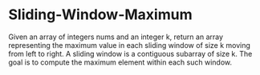 # Sliding-Window-Maximum
Given an array of integers nums and an integer k, return an array representing the maximum value in each sliding window of size k moving from left to right.  A sliding window is a contiguous subarray of size k. The goal is to compute the maximum element within each such window.
